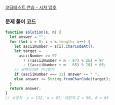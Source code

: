 [코딩테스트 연습 - 시저 암호](https://school.programmers.co.kr/learn/courses/30/lessons/12926)

### 문제 풀이 코드

```jsx
function solution(s, n) {
  let answer = "";
  for (let i = 0; i < s.length; i++) {
    let asciiNumber = s[i].charCodeAt();
    let target =
      asciiNumber >= 97
        ? ((asciiNumber + n - 97) % 26) + 97
        : ((asciiNumber + n - 65) % 26) + 65;
    // 공백이라면 건너뛰기
    if (asciiNumber === 32) answer += " ";
    else answer += String.fromCharCode(target);
  }
  return answer;
}
// 소문자  z = 122, a = 97, 대문자 Z = 90, A = 65
```